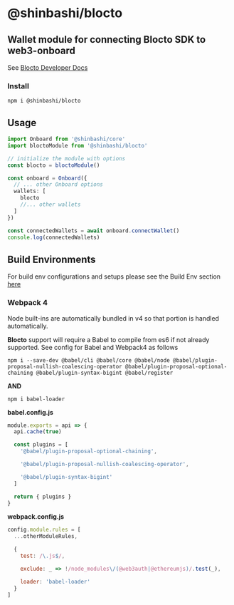 # @shinbashi/blocto

## Wallet module for connecting Blocto SDK to web3-onboard

See [Blocto Developer Docs](https://docs.blocto.app/blocto-sdk/javascript-sdk/evm-sdk)

### Install

`npm i @shinbashi/blocto`

## Usage

```typescript
import Onboard from '@shinbashi/core'
import bloctoModule from '@shinbashi/blocto'

// initialize the module with options
const blocto = bloctoModule()

const onboard = Onboard({
  // ... other Onboard options
  wallets: [
    blocto
    //... other wallets
  ]
})

const connectedWallets = await onboard.connectWallet()
console.log(connectedWallets)
```

## Build Environments

For build env configurations and setups please see the Build Env section [here](https://onboard.blocknative.com/docs/modules/core#build-environments)

### Webpack 4

Node built-ins are automatically bundled in v4 so that portion is handled automatically.

**Blocto** support will require a Babel to compile from es6 if not already supported. See config for Babel and Webpack4 as follows

`npm i --save-dev @babel/cli @babel/core @babel/node @babel/plugin-proposal-nullish-coalescing-operator @babel/plugin-proposal-optional-chaining @babel/plugin-syntax-bigint @babel/register`

**AND**

`npm i babel-loader`

**babel.config.js**

```javascript
module.exports = api => {
  api.cache(true)

  const plugins = [
    '@babel/plugin-proposal-optional-chaining',

    '@babel/plugin-proposal-nullish-coalescing-operator',

    '@babel/plugin-syntax-bigint'
  ]

  return { plugins }
}
```

**webpack.config.js**

```javascript
config.module.rules = [
  ...otherModuleRules,

  {
    test: /\.js$/,

    exclude: _ => !/node_modules\/(@web3auth|@ethereumjs)/.test(_),

    loader: 'babel-loader'
  }
]
```

